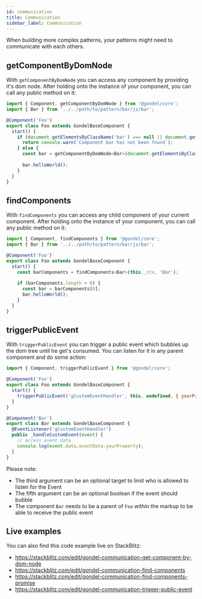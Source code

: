 ```yaml
---
id: communication
title: Communication
sidebar_label: Communication
---
```


When building more complex patterns, your patterns might need to communicate with each others.

## getComponentByDomNode

With `getComponentByDomNode` you can access any component by providing it's dom node. After holding onto
the instance of your component, you can call any public method on it:

```js
import { Component, getComponentByDomNode } from '@gondel/core';
import { Bar } from '../../path/to/pattern/bar/js/bar';

@Component('Foo')
export class Foo extends GondelBaseComponent {
  start() {
    if (document.getElementsByClassName('bar') === null || document.getElementsByClassName('bar').length === 0) {
      return console.warn(`Component bar has not been found`);
    } else {
      const bar = getComponentByDomNode<Bar>(document.getElementsByClassName('bar'));
      
      bar.helloWorld();
    }
  }
}
```

## findComponents

With `findComponents` you can access any child component of your current component. After holding onto
the instance of your component, you can call any public method on it:

```js
import { Component, findComponents } from '@gondel/core';
import { Bar } from '../../path/to/pattern/bar/js/bar';

@Component('Foo')
export class Foo extends GondelBaseComponent {
  start() {
    const barComponents = findComponents<Bar>(this._ctx, 'Bar');
    
    if (barComponents.length > 0) {
      const bar = barComponents[0];
      bar.helloWorld();
    }
  }
}
```

## triggerPublicEvent

With `triggerPublicEvent` you can trigger a public event which bubbles up the dom tree until he get's consumed.
You can listen for it in any parent component and do some action:

```js
import { Component, triggerPublicEvent } from '@gondel/core';

@Component('Foo')
export class Foo extends GondelBaseComponent {
  start() {
    triggerPublicEvent('gCustomEventHandler', this, undefined, { yourProperty: 'This is event data attached to the event' });
  }
}

@Component('Bar')
export class Bar extends GondelBaseComponent {
  @EventListener('gCustomEventHandler')
  public _handleCustomEvent(event) {
    // access event data
    console.log(event.data.eventData.yourProperty);
  }
}
```

Please note: 
* The third argument can be an optional target to limit who is allowed to listen for the Event
* The fifth argument can be an optional boolean if the event should bubble
* The component `Bar` needs to be a parent of `Foo` within the markup to be able to receive the public event

## Live examples

You can also find this code example live on StackBlitz:

* https://stackblitz.com/edit/gondel-communication-get-component-by-dom-node
* https://stackblitz.com/edit/gondel-communication-find-components
* https://stackblitz.com/edit/gondel-communication-find-components-promise
* https://stackblitz.com/edit/gondel-communication-trigger-public-event
